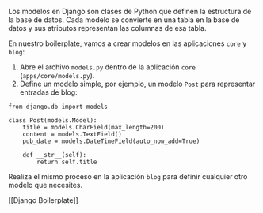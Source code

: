 Los modelos en Django son clases de Python que definen la estructura de la base de datos. Cada modelo se convierte en una tabla en la base de datos y sus atributos representan las columnas de esa tabla.

En nuestro boilerplate, vamos a crear modelos en las aplicaciones `core` y `blog`:

1. Abre el archivo `models.py` dentro de la aplicación `core` (`apps/core/models.py`).
2. Define un modelo simple, por ejemplo, un modelo `Post` para representar entradas de blog:

~~~
from django.db import models

class Post(models.Model):
    title = models.CharField(max_length=200)
    content = models.TextField()
    pub_date = models.DateTimeField(auto_now_add=True)

    def __str__(self):
        return self.title
~~~

Realiza el mismo proceso en la aplicación `blog` para definir cualquier otro modelo que necesites.

[[Django Boilerplate]]